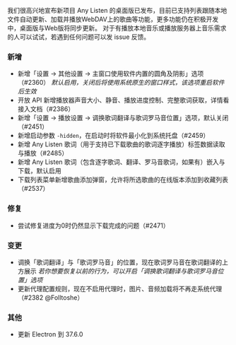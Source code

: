我们很高兴地宣布新项目 Any Listen 的桌面版已发布，目前已支持列表跟随本地文件自动更新、加载并播放WebDAV上的歌曲等功能，更多功能仍在积极开发中，桌面版与Web版将同步更新。
对于有播放本地音乐或播放服务器上音乐需求的人可以试试，若遇到任何问题可以发 issue 反馈。

### 新增

- 新增「设置 → 其他设置 → 主窗口使用软件内置的圆角及阴影」选项（#2360）
  *默认启用，关闭后将使用系统原生的窗口样式，该选项重启软件后生效*
- 开放 API 新增播放器声音大小、静音、播放进度控制、完整歌词获取，详情看接入文档（#2386）
- 新增「设置 → 播放设置 → 调换歌词翻译与歌词罗马音位置」选项，默认关闭（#2451）
- 新增启动参数 `-hidden`，在启动时将软件最小化到系统托盘（#2459）
- 新增 Any Listen 歌词（用于支持已下载歌曲的歌词逐字播放）标签数据读取与播放（#2485）
- 新增 Any Listen 歌词（包含逐字歌词、翻译、罗马音歌词，如果有）嵌入与下载，默认启用
- 下载列表菜单新增歌曲添加弹窗，允许将所选歌曲的在线版本添加到收藏列表（#2537）

### 修复

- 尝试修复进度为0时仍然显示下载完成的问题（#2471）

### 变更

- 调换「歌词翻译」与「歌词罗马音」的位置，现在歌词罗马音在歌词翻译的上方展示
  *若你想要恢复以前的行为，可以开启「调换歌词翻译与歌词罗马音位置」选项*
- 更新代理配置规则，现在不启用代理时，图片、音频加载将不再走系统代理（#2382 @Folltoshe）

### 其他

- 更新 Electron 到 37.6.0
